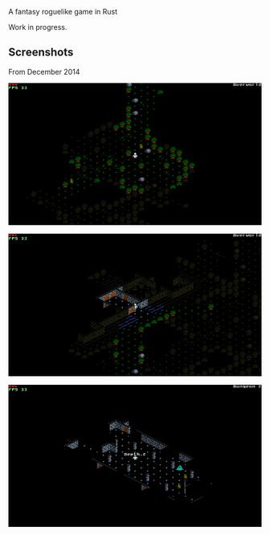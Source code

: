 A fantasy roguelike game in Rust

Work in progress.

Screenshots
-----------

From December 2014

![shot1](doc/shot1.png)

![shot2](doc/shot2.png)

![shot3](doc/shot3.png)
